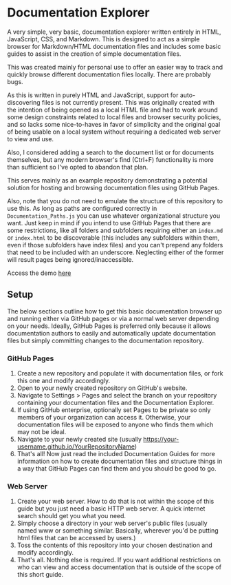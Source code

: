 # Documentation Explorer

A very simple, very basic, documentation explorer written entirely in HTML, JavaScript, CSS, and Markdown. This is designed to act as a simple browser for Markdown/HTML documentation files and includes some basic guides to assist in the creation of simple documentation files.

This was created mainly for personal use to offer an easier way to track and quickly browse different documentation files locally. There are probably bugs.

As this is written in purely HTML and JavaScript, support for auto-discovering files is not currently present. This was originally created with the intention of being opened as a local HTML file and had to work around some design constraints related to local files and browser security policies, and so lacks some nice-to-haves in favor of simplicity and the original goal of being usable on a local system without requiring a dedicated web server to view and use.

Also, I considered adding a search to the document list or for documents themselves, but any modern browser's find (Ctrl+F) functionality is more than sufficient so I've opted to abandon that plan.

This serves mainly as an example repository demonstrating a potential solution for hosting and browsing documentation files using GitHub Pages.

Also, note that you do not need to emulate the structure of this repository to use this. As long as paths are configured correctly in `Documentation_Paths.js` you can use whatever organizational structure you want. Just keep in mind if you intend to use GitHub Pages that there are some restrictions, like all folders and subfolders requiring either an `index.md` or `index.html` to be discoverable (this includes any subfolders within them, even if those subfolders have index files) and you can't prepend any folders that need to be included with an underscore. Neglecting either of the former will result pages being ignored/inaccessible.

Access the demo [here](https://skylar-paulson.github.io/Documentation-Explorer/?)

## Setup

The below sections outline how to get this basic documentation browser up and running either via GitHub pages or via a normal web server depending on your needs. Ideally, GitHub Pages is preferred only because it allows documentation authors to easily and automatically update documentation files but simply committing changes to the documentation repository.

### GitHub Pages

1. Create a new repository and populate it with documentation files, or fork this one and modify accordingly.
2. Open to your newly created repository on GitHub's website.
3. Navigate to Settings > Pages and select the branch on your repository containing your documentation files and the Documentation Explorer.
4. If using GitHub enterprise, optionally set Pages to be private so only members of your organization can access it. Otherwise, your documentation files will be exposed to anyone who finds them which may not be ideal.
5. Navigate to your newly created site (usually https://your-username.github.io/YourRepositoryName)
6. That's all! Now just read the included Documentation Guides for more information on how to create documentation files and structure things in a way that GitHub Pages can find them and you should be good to go.

### Web Server

1. Create your web server. How to do that is not within the scope of this guide but you just need a basic HTTP web server. A quick internet search should get you what you need.
2. Simply choose a directory in your web server's public files (usually named www or something similar. Basically, wherever you'd be putting html files that can be accessed by users.)
3. Toss the contents of this repository into your chosen destination and modify accordingly.
4. That's all. Nothing else is required. If you want additional restrictions on who can view and access documentation that is outside of the scope of this short guide.